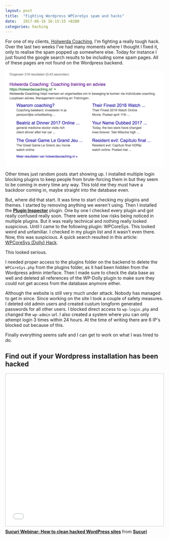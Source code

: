 ```yaml
---
layout: post
title:  "Fighting Wordpress WPCoreSys spam and hacks"
date:   2017-06-16 16:15:15 +0200
categories: hacking
---
```


For one of my clients, [Holwerda Coaching](http://holwerdacoaching.nl), I'm fighting a really tough hack. Over the last two weeks I've had many moments where I thought I fixed it, only to realise the spam popped up somewhere else. Today for instance I just found the google search results to be including some spam pages. All of these pages are not found on the Wordpress backend. 

![Google Search Results Holwerda Coahcing](/assets/img/Screen-Shot-2017-05-23-at-15.25.56.png)

Other times just random posts start showing up. I installed multiple login blocking plugins to keep people from brute-forcing them in but they seem to be coming in every time any way. This told me they must have a backdoor coming in, maybe straight into the database even. 

But, where did that start. It was time to start checking my plugins and themes. I started by removing anything we weren't using. Then I installed the **[Plugin Inspector](https://nl.wordpress.org/plugins/plugin-inspector/)** plugin. One by one I checked every plugin and got really confused really soon. There were some low risks being noticed in multiple plugins. But it was really technical and nothing really looked suspicious. Until I came to the following plugin: WPCoreSys. This looked weird and unfamiliar. I checked in my plugin list and it wasn't  even there. Now, this was suspicious. A quick search resulted in this article: [WPCoreSys (Dolly) Hack](https://www.webvolutionchicago.com/wpcoresys-dolly-hack/).

This looked serious. 

I needed proper access to the plugins folder on the backend to delete the `WPCoreSys.php` from the plugins folder, as it had been hidden from the Wordpress admin interface. Then I made sure to check the data base as well and deleted all references of the WP-Dolly plugin to make sure they could not get access from the database anymore either. 

Although the website is still very much under attack. Nobody has managed to get in since. Since working on the site I took a couple of safety measures. I deleted old admin users and created custum longform generated passwords for all other users. I blocked direct access to `wp-login.php` and changed the `wp-admin` url. I also created a system where you can only attempt login 3 times within 24 hours. At the time of writing there are 6 IP's blocked out because of this. 

Finally everything seems safe and I can get to work on what I was hired to do. 

## Find out if your Wordpress installation has been hacked
<iframe src="//www.slideshare.net/slideshow/embed_code/key/eGLsdJxnVcl0Gg" width="595" height="485" frameborder="0" marginwidth="0" marginheight="0" scrolling="no" style="border:1px solid #CCC; border-width:1px; margin-bottom:5px; max-width: 100%;" allowfullscreen> </iframe> <div style="margin-bottom:5px"> <strong> <a href="//www.slideshare.net/SucuriSecurity/sucuri-webinar-how-to-clean-hacked-wordpress-sites" title="Sucuri Webinar: How to clean hacked WordPress sites" target="_blank">Sucuri Webinar: How to clean hacked WordPress sites</a> </strong> from <strong><a target="_blank" href="https://www.slideshare.net/SucuriSecurity">Sucuri </a></strong> </div>